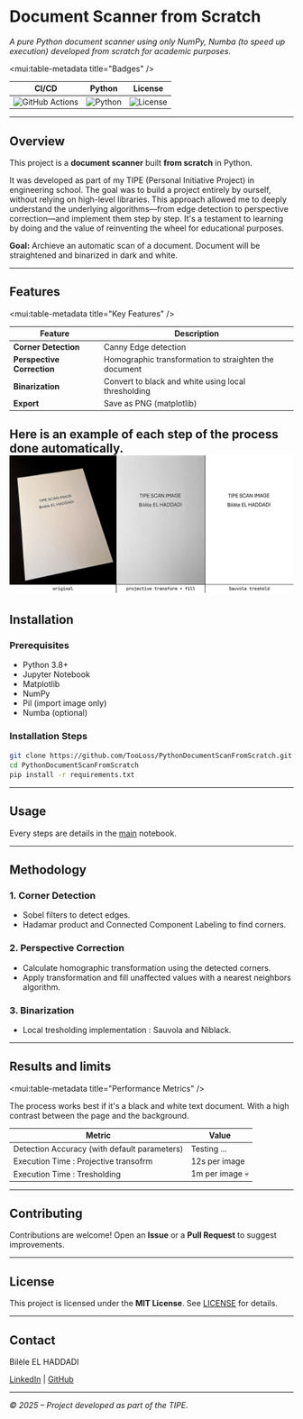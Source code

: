 # Document Scanner from Scratch
*A pure Python document scanner using only NumPy, Numba (to speed up execution) developed from scratch for academic purposes.*

<mui:table-metadata title="Badges" />

| CI/CD | Python | License |
|-------|--------|---------|
| ![GitHub Actions](https://img.shields.io/badge/status-active-brightgreen) | ![Python](https://img.shields.io/badge/python-3.8%2B-blue) | ![License](https://img.shields.io/badge/license-MIT-yellow) |

---

## Overview
This project is a **document scanner** built **from scratch** in Python.

It was developed as part of my TIPE (Personal Initiative Project) in engineering school.
The goal was to build a project entirely by ourself, without relying on high-level libraries.
This approach allowed me to deeply understand the underlying algorithms—from edge detection to perspective
correction—and implement them step by step.
It's a testament to learning by doing and the value of reinventing the wheel for educational purposes.


**Goal:** Archieve an automatic scan of a document. Document will be straightened and binarized in dark and white.

---

## Features
<mui:table-metadata title="Key Features" />

| Feature                    | Description                                           |
|----------------------------|-------------------------------------------------------|
| **Corner Detection**       | Canny Edge detection                                  |
| **Perspective Correction** | Homographic transformation to straighten the document |
| **Binarization**           | Convert to black and white using local thresholding   |
| **Export**                 | Save as PNG (matplotlib)                              |

Here is an example of each step of the process done automatically.
![200|Before After](showcase-images/before-after.jpg)
---

## Installation
### Prerequisites
- Python 3.8+
- Jupyter Notebook
- Matplotlib
- NumPy
- Pil (import image only)
- Numba (optional)

### Installation Steps
```bash
git clone https://github.com/TooLoss/PythonDocumentScanFromScratch.git
cd PythonDocumentScanFromScratch
pip install -r requirements.txt
```

---

## Usage

Every steps are details in the [main](main.ipynb) notebook.

---

## Methodology
### 1. Corner Detection
- Sobel filters to detect edges.
- Hadamar product and Connected Component Labeling to find corners.

### 2. Perspective Correction
- Calculate homographic transformation using the detected corners.
- Apply transformation and fill unaffected values with a nearest neighbors algorithm.

### 3. Binarization
- Local tresholding implementation : Sauvola and Niblack.

---

## Results and limits
<mui:table-metadata title="Performance Metrics" />

The process works best if it's a black and white text document.
With a high contrast between the page and the background.

| Metric                                       | Value           |
|----------------------------------------------|-----------------|
| Detection Accuracy (with default parameters) | Testing ...     |
| Execution Time : Projective transofrm        | 12s per image   |
| Execution Time : Tresholding                 | 1m per image 💀 |

<!--
**📷 Insert here:**
- Graph or comparison table (e.g., `results_comparison.png`).
-->

---

## Contributing
Contributions are welcome! Open an **Issue** or a **Pull Request** to suggest improvements.

---

## License
This project is licensed under the **MIT License**. See [LICENSE](LICENSE) for details.

---

## Contact
Bilèle EL HADDADI

[LinkedIn](https://www.linkedin.com/in/bilele-elhaddadi/) | [GitHub](https://github.com/TooLoss)

---
*© 2025 – Project developed as part of the TIPE.*

